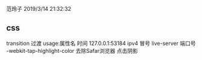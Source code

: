 
范玲子 2019/3/14 21:32:32
## css
transition 过渡 usage:属性名 时间
127.0.0.1:53184
ipv4 冒号 live-server 端口号
-webkit-tap-highlight-color 去除Safar浏览器 点击阴影